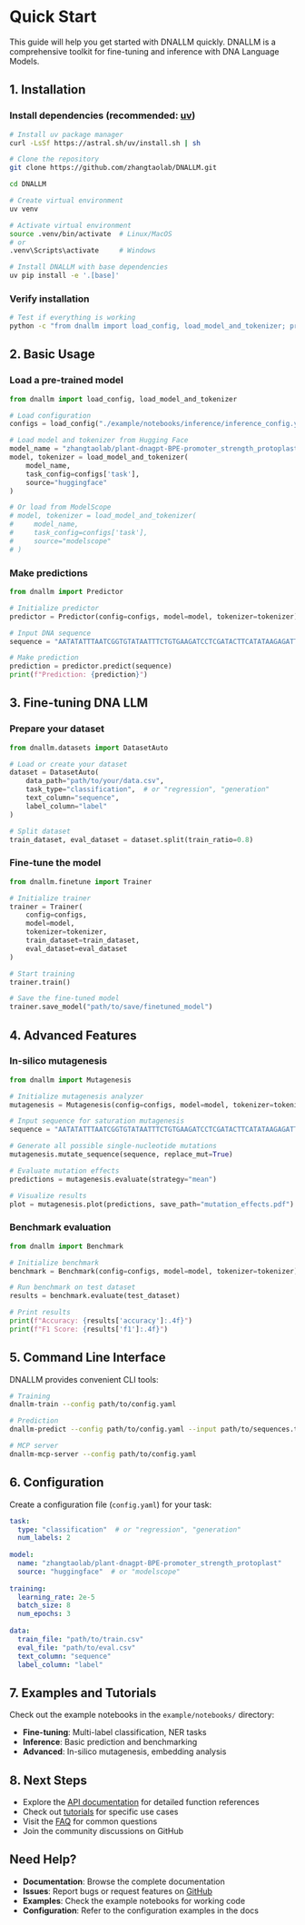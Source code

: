 # Quick Start

This guide will help you get started with DNALLM quickly. DNALLM is a comprehensive toolkit for fine-tuning and inference with DNA Language Models.

## 1. Installation

### Install dependencies (recommended: [uv](https://docs.astral.sh/uv/))

```bash
# Install uv package manager
curl -LsSf https://astral.sh/uv/install.sh | sh

# Clone the repository
git clone https://github.com/zhangtaolab/DNALLM.git

cd DNALLM

# Create virtual environment
uv venv

# Activate virtual environment
source .venv/bin/activate  # Linux/MacOS
# or
.venv\Scripts\activate     # Windows

# Install DNALLM with base dependencies
uv pip install -e '.[base]'
```

### Verify installation

```bash
# Test if everything is working
python -c "from dnallm import load_config, load_model_and_tokenizer; print('DNALLM installed successfully!')"
```

## 2. Basic Usage

### Load a pre-trained model

```python
from dnallm import load_config, load_model_and_tokenizer

# Load configuration
configs = load_config("./example/notebooks/inference/inference_config.yaml")

# Load model and tokenizer from Hugging Face
model_name = "zhangtaolab/plant-dnagpt-BPE-promoter_strength_protoplast"
model, tokenizer = load_model_and_tokenizer(
    model_name, 
    task_config=configs['task'], 
    source="huggingface"
)

# Or load from ModelScope
# model, tokenizer = load_model_and_tokenizer(
#     model_name, 
#     task_config=configs['task'], 
#     source="modelscope"
# )
```

### Make predictions

```python
from dnallm import Predictor

# Initialize predictor
predictor = Predictor(config=configs, model=model, tokenizer=tokenizer)

# Input DNA sequence
sequence = "AATATATTTAATCGGTGTATAATTTCTGTGAAGATCCTCGATACTTCATATAAGAGATTTTGAGAGAGAGAGAGAACCAATTTTCGAATGGGTGAGTTGGCAAAGTATTCACTTTTCAGAACATAATTGGGAAACTAGTCACTTTACTATTCAAAATTTGCAAAGTAGTC"

# Make prediction
prediction = predictor.predict(sequence)
print(f"Prediction: {prediction}")
```

## 3. Fine-tuning DNA LLM

### Prepare your dataset

```python
from dnallm.datasets import DatasetAuto

# Load or create your dataset
dataset = DatasetAuto(
    data_path="path/to/your/data.csv",
    task_type="classification",  # or "regression", "generation"
    text_column="sequence",
    label_column="label"
)

# Split dataset
train_dataset, eval_dataset = dataset.split(train_ratio=0.8)
```

### Fine-tune the model

```python
from dnallm.finetune import Trainer

# Initialize trainer
trainer = Trainer(
    config=configs,
    model=model,
    tokenizer=tokenizer,
    train_dataset=train_dataset,
    eval_dataset=eval_dataset
)

# Start training
trainer.train()

# Save the fine-tuned model
trainer.save_model("path/to/save/finetuned_model")
```

## 4. Advanced Features

### In-silico mutagenesis

```python
from dnallm import Mutagenesis

# Initialize mutagenesis analyzer
mutagenesis = Mutagenesis(config=configs, model=model, tokenizer=tokenizer)

# Input sequence for saturation mutagenesis
sequence = "AATATATTTAATCGGTGTATAATTTCTGTGAAGATCCTCGATACTTCATATAAGAGATTTTGAGAGAGAGAGAGAACCAATTTTCGAATGGGTGAGTTGGCAAAGTATTCACTTTTCAGAACATAATTGGGAAACTAGTCACTTTACTATTCAAAATTTGCAAAGTAGTC"

# Generate all possible single-nucleotide mutations
mutagenesis.mutate_sequence(sequence, replace_mut=True)

# Evaluate mutation effects
predictions = mutagenesis.evaluate(strategy="mean")

# Visualize results
plot = mutagenesis.plot(predictions, save_path="mutation_effects.pdf")
```

### Benchmark evaluation

```python
from dnallm import Benchmark

# Initialize benchmark
benchmark = Benchmark(config=configs, model=model, tokenizer=tokenizer)

# Run benchmark on test dataset
results = benchmark.evaluate(test_dataset)

# Print results
print(f"Accuracy: {results['accuracy']:.4f}")
print(f"F1 Score: {results['f1']:.4f}")
```

## 5. Command Line Interface

DNALLM provides convenient CLI tools:

```bash
# Training
dnallm-train --config path/to/config.yaml

# Prediction
dnallm-predict --config path/to/config.yaml --input path/to/sequences.txt

# MCP server
dnallm-mcp-server --config path/to/config.yaml
```

## 6. Configuration

Create a configuration file (`config.yaml`) for your task:

```yaml
task:
  type: "classification"  # or "regression", "generation"
  num_labels: 2
  
model:
  name: "zhangtaolab/plant-dnagpt-BPE-promoter_strength_protoplast"
  source: "huggingface"  # or "modelscope"
  
training:
  learning_rate: 2e-5
  batch_size: 8
  num_epochs: 3
  
data:
  train_file: "path/to/train.csv"
  eval_file: "path/to/eval.csv"
  text_column: "sequence"
  label_column: "label"
```

## 7. Examples and Tutorials

Check out the example notebooks in the `example/notebooks/` directory:

- **Fine-tuning**: Multi-label classification, NER tasks
- **Inference**: Basic prediction and benchmarking
- **Advanced**: In-silico mutagenesis, embedding analysis

## 8. Next Steps

- Explore the [API documentation](../api/) for detailed function references
- Check out [tutorials](../tutorials/) for specific use cases
- Visit the [FAQ](../faq/) for common questions
- Join the community discussions on GitHub

## Need Help?

- **Documentation**: Browse the complete documentation
- **Issues**: Report bugs or request features on [GitHub](https://github.com/zhangtaolab/DNALLM)
- **Examples**: Check the example notebooks for working code
- **Configuration**: Refer to the configuration examples in the docs
